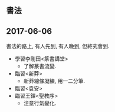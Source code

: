 ## 書法

## 2017-06-06

書法的路上, 有人先到, 有人晚到, 但終究會到.

- 學習李剛田<篆書講堂>
  - 了解篆書流變.
- 臨習<新莽>
  - 新莽線條凝練, 用一二分筆. 
- 臨習<袁安>
- 臨習王鐸<聖教序>
  - 注意行氣變化.